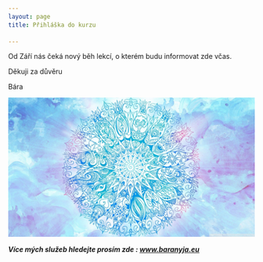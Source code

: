 ```yaml
---
layout: page
title: Přihláška do kurzu

---
```


Od Září nás čeká nový běh lekcí, o kterém budu informovat zde včas.

Děkuji za důvěru

Bára

![](/uploads/63e96ef7ce14c16435f772e8735c74d8.jpg)

**_Více mých služeb hledejte prosím zde : www.baranyja.eu_**